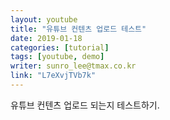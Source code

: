 ```yaml
---
layout: youtube
title: "유튜브 컨텐츠 업로드 테스트"
date: 2019-01-18
categories: [tutorial]
tags: [youtube, demo]
writer: sunro_lee@tmax.co.kr
link: "L7eXvjTVb7k"
---
```



유튜브 컨텐츠 업로드 되는지 테스트하기. 
